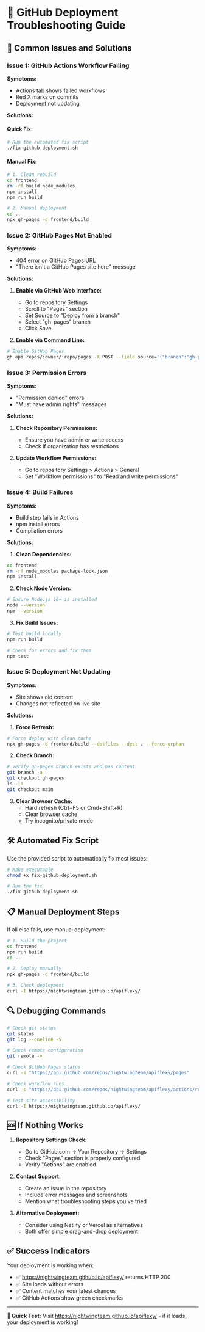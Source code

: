 # 🔧 GitHub Deployment Troubleshooting Guide

## 🚨 Common Issues and Solutions

### Issue 1: GitHub Actions Workflow Failing

**Symptoms:**
- Actions tab shows failed workflows
- Red X marks on commits
- Deployment not updating

**Solutions:**

#### Quick Fix:
```bash
# Run the automated fix script
./fix-github-deployment.sh
```

#### Manual Fix:
```bash
# 1. Clean rebuild
cd frontend
rm -rf build node_modules
npm install
npm run build

# 2. Manual deployment
cd ..
npx gh-pages -d frontend/build
```

### Issue 2: GitHub Pages Not Enabled

**Symptoms:**
- 404 error on GitHub Pages URL
- "There isn't a GitHub Pages site here" message

**Solutions:**

1. **Enable via GitHub Web Interface:**
   - Go to repository Settings
   - Scroll to "Pages" section
   - Set Source to "Deploy from a branch"
   - Select "gh-pages" branch
   - Click Save

2. **Enable via Command Line:**
```bash
# Enable GitHub Pages
gh api repos/:owner/:repo/pages -X POST --field source='{"branch":"gh-pages"}'
```

### Issue 3: Permission Errors

**Symptoms:**
- "Permission denied" errors
- "Must have admin rights" messages

**Solutions:**

1. **Check Repository Permissions:**
   - Ensure you have admin or write access
   - Check if organization has restrictions

2. **Update Workflow Permissions:**
   - Go to repository Settings > Actions > General
   - Set "Workflow permissions" to "Read and write permissions"

### Issue 4: Build Failures

**Symptoms:**
- Build step fails in Actions
- npm install errors
- Compilation errors

**Solutions:**

1. **Clean Dependencies:**
```bash
cd frontend
rm -rf node_modules package-lock.json
npm install
```

2. **Check Node Version:**
```bash
# Ensure Node.js 16+ is installed
node --version
npm --version
```

3. **Fix Build Issues:**
```bash
# Test build locally
npm run build

# Check for errors and fix them
npm test
```

### Issue 5: Deployment Not Updating

**Symptoms:**
- Site shows old content
- Changes not reflected on live site

**Solutions:**

1. **Force Refresh:**
```bash
# Force deploy with clean cache
npx gh-pages -d frontend/build --dotfiles --dest . --force-orphan
```

2. **Check Branch:**
```bash
# Verify gh-pages branch exists and has content
git branch -a
git checkout gh-pages
ls -la
git checkout main
```

3. **Clear Browser Cache:**
   - Hard refresh (Ctrl+F5 or Cmd+Shift+R)
   - Clear browser cache
   - Try incognito/private mode

## 🛠️ Automated Fix Script

Use the provided script to automatically fix most issues:

```bash
# Make executable
chmod +x fix-github-deployment.sh

# Run the fix
./fix-github-deployment.sh
```

## 📋 Manual Deployment Steps

If all else fails, use manual deployment:

```bash
# 1. Build the project
cd frontend
npm run build
cd ..

# 2. Deploy manually
npx gh-pages -d frontend/build

# 3. Check deployment
curl -I https://nightwingteam.github.io/apiflexy/
```

## 🔍 Debugging Commands

```bash
# Check git status
git status
git log --oneline -5

# Check remote configuration
git remote -v

# Check GitHub Pages status
curl -s "https://api.github.com/repos/nightwingteam/apiflexy/pages"

# Check workflow runs
curl -s "https://api.github.com/repos/nightwingteam/apiflexy/actions/runs?per_page=5"

# Test site accessibility
curl -I https://nightwingteam.github.io/apiflexy/
```

## 🆘 If Nothing Works

1. **Repository Settings Check:**
   - Go to GitHub.com → Your Repository → Settings
   - Check "Pages" section is properly configured
   - Verify "Actions" are enabled

2. **Contact Support:**
   - Create an issue in the repository
   - Include error messages and screenshots
   - Mention what troubleshooting steps you've tried

3. **Alternative Deployment:**
   - Consider using Netlify or Vercel as alternatives
   - Both offer simple drag-and-drop deployment

## ✅ Success Indicators

Your deployment is working when:
- ✅ https://nightwingteam.github.io/apiflexy/ returns HTTP 200
- ✅ Site loads without errors
- ✅ Content matches your latest changes
- ✅ GitHub Actions show green checkmarks

---

**🎯 Quick Test:** Visit https://nightwingteam.github.io/apiflexy/ - if it loads, your deployment is working! 